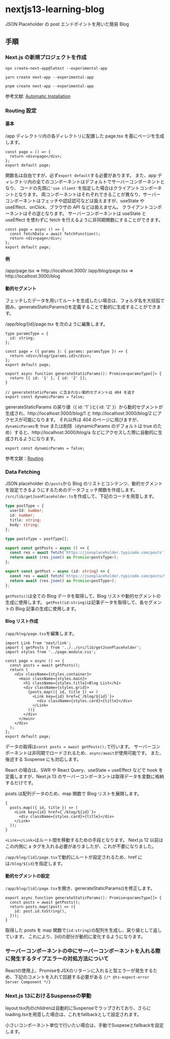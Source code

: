 # nextjs13-learning-blog

JSON Placeholder の post エンドポイントを用いた簡易 Blog

## 手順

### Next.js の新規プロジェクトを作成

```shell
npx create-next-app@latest --experimental-app

yarn create next-app --experimental-app

pnpm create next-app --experimental-app
```

参考文献: [Automatic Installation](https://beta.nextjs.org/docs/getting-started#automatic-installation)

### Routing 設定

#### 基本

/app ディレクトリ内の各ディレクトリに配置した page.tsx を基にページを生成します。

```tsx
const page = () => {
  return <div>page</div>;
};
export default page;
```

関数名は自由ですが、必ず`export default`する必要があります。
また、app ディレクトリ内の全てのコンポーネントはデフォルトでサーバーコンポーネントとなり、
コードの先頭に`'use client'`を指定した場合はクライアントコンポーネントとなります。
両コンポーネントはそれぞれできることが異なり、サーバーコンポーネントはフェッチや認証認可などは扱えますが、useState や useEffect、onClick、ブラウザの API などは扱えません。
クライアントコンポーネントはその逆となります。
サーバーコンポーネントは useState と useEffect を使わずに fetch を行えるように非同期関数にすることができます。

```tsx
const page = async () => {
  const fetchData = await fetchFunction();
  return <div>page</div>;
};
export default page;
```

#### 例

/app/page.tsx => http://localhost:3000/
/app/blog/page.tsx => http://localhost:3000/blog

#### 動的セグメント

フェッチしたデータを用いてルートを生成したい場合は、フォルダ名を大括弧で囲み、generateStaticParams()を定義することで動的に生成することができます。

/app/blog/[id]/page.tsx を次のように編集します。

```tsx
type paramsType = {
  id: string;
};

const page = ({ params }: { params: paramsType }) => {
  return <div>/blog/{params.id}</div>;
};
export default page;

export async function generateStaticParams(): Promise<paramsType[]> {
  return [{ id: '1' }, { id: '2' }];
}

// generateStaticParams に含まれない動的セグメントは 404 を返す
export const dynamicParams = false;
```

generateStaticParams の戻り値（{ id: '1' }と{ id: '2' }）から動的セグメントが生成され、http://localhost:3000/blog/1 と http://localhost:3000/blog/2 にアクセスが可能になります。
それ以外は 404 のページに飛びますが、`dynamicParams`を true または削除（dynamicParams のデフォルトは true のため）すると、http://localhost:3000/blog/a
などにアクセスした際に自動的に生成されるようになります。

```tsx
export const dynamicParams = false;
```

参考文献：[Routing](https://beta.nextjs.org/docs/routing/fundamentals)

### Data Fetching

JSON placeholder の`/posts`から Blog のリストとコンテンツ、動的セグメントを設定できるようにするためのデータフェッチ関数を作成します。
`/src/lib/getJsonPlaceholder.ts`を作成して、下記のコードを用意します。

```ts
type postType = {
  userId: number;
  id: number;
  title: string;
  body: string;
};

type postsType = postType[];

export const getPosts = async () => {
  const res = await fetch('https://jsonplaceholder.typicode.com/posts');
  return await (res.json() as Promise<postsType>);
};

export const getPost = async (id: string) => {
  const res = await fetch(`https://jsonplaceholder.typicode.com/posts/${id}`);
  return await (res.json() as Promise<postType>);
};
```

`getPosts()`は全ての Blog データを取得して、Blog リストや動的セグメントの生成に使用します。
`getPost(id:string)`は記事データを取得して、各セグメントの Blog 記事の生成に使用します。

#### Blog リスト作成

`/app/blog/page.tsx`を編集します。

```tsx
import Link from 'next/link';
import { getPosts } from '../../src/lib/getJsonPlaceholder';
import styles from '../page.module.css';

const page = async () => {
  const posts = await getPosts();
  return (
    <div className={styles.container}>
      <main className={styles.main}>
        <h1 className={styles.title}>Blog List</h1>
        <div className={styles.grid}>
          {posts.map(({ id, title }) => (
            <Link key={id} href={`/blog/${id}`}>
              <div className={styles.card}>{title}</div>
            </Link>
          ))}
        </div>
      </main>
    </div>
  );
};
export default page;
```

データの取得は`const posts = await getPosts();`で行います。
サーバーコンポーネントは非同期でロードされるため、`async/await`が使用可能です。
また、後述する Suspense にも対応します。

React の場合は、SWR や React Query、useState + useEffect などで hook を定義しますが、Next.js 13 のサーバーコンポーネントは取得データを変数に格納するだけです。

posts は配列データのため、map 関数で Blog リストを展開します。

```tsx
{
  posts.map(({ id, title }) => (
    <Link key={id} href={`/blog/${id}`}>
      <div className={styles.card}>{title}</div>
    </Link>
  ));
}
```

`<Link></Link>`はルート間を移動するための手段となります。
Next.js 12 以前はこの内側に a タグを入れる必要がありましたが、これが不要になりました。

`/app/blog/[id]/page.tsx`で動的にルートが設定されるため、href には`/blog/${id}`を指定します。

#### 動的セグメントの設定

`/app/blog/[id]/page.tsx`を開き、generateStaticParams()を修正します。

```tsx
export async function generateStaticParams(): Promise<paramsType[]> {
  const posts = await getPosts();
  return posts.map((post) => ({
    id: post.id.toString(),
  }));
}
```

取得した posts を map 関数で`{id:string}`の配列を生成し、戻り値として返しています。
これにより、[id]の部分が動的に変化するようになります。

### サーバーコンポーネントの中にサーバーコンポーネントを入れる際に発生するタイプエラーの対処方法について
Reactの使用上、Promise<Element>をJSXのリターンに入れると型エラーが発生するため、下記のコメントを入れて回避する必要がある
```{/* @ts-expect-error Server Component */}```

### Next.js 13におけるSuspenseの挙動
layout.tsx内のchildrenは自動的にSuspenseでラップされており、さらにloading.tsxを用意した場合は、これをfallbackとして設定されます。

小さいコンポーネント単位で行いたい場合は、手動でSuspeseとfallbackを設定します。